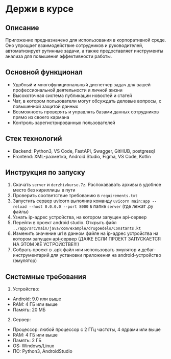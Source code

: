 # Держи в курсе
## Описание
Приложение предназначено для использования в корпоративной среде. Оно упрощает взаимодействие сотрудников и руководителей, автоматизирует рутинные задачи, а также предоставляет инструменты анализа для повышения эффективности работы.
## Основной функционал
- Удобный и многофункциональный диспетчер задач для вашей профессиональной деятельности и личной жизни
- Высокоточная система публикации новостей и статей
- Чат, в котором пользователи могут обсуждать деловые вопросы, с повышенной защитой данных
- Возможность проверять и управлять базами данных сотрудников прямо из своего кармана
- Контроль зарегистрированных пользователей
## Стек технологий
- Backend:
Python3, VS Code, FastAPI, Swagger, GitHUB, postgresql
- Frontend:
XML-разметка, Android Studio, Figma, VS Code, Kotlin
## Инструкция по запуску
1. Скачать `server` и `derzhivkurse.7z`. Распокававать архивы в удобное место без кириллицы в пути
2. Проверить соответствие требованию в `requirements.txt`
3. Запустить сервер uvicorn выполнив команду `uvicorn main:app --reload --host 0.0.0.0 --port 8000` в папке `server` (где лежат .py файлы)
4. Узнать ip-адрес устройства, на котором запущен api-сервер
5. Перейти в проект android studio. Открыть файл `../app/src/main/java/com/example/drugoedelo/Constants.kt`
6. Изменить значение url в данном файле на ip-адрес устройства на котором запущен api-сервер (ДАЖЕ ЕСЛИ ПРОЕКТ ЗАПУСКАЕТСЯ НА ЭТОМ ЖЕ УСТРОЙСТВЕ!!!)
7. Собрать проект в .apk файл или использовать эмулятор и дебаг-инструментарий для установки приложения на android-устройство (эмулятор)
## Системные требования
1. Устройство:
- Android: 9.0 или выше
- RAM: 4 ГБ или выше
- Память: 20 МБ

2. Сервер:
- Процессор: любой процессор с 2 ГГц частоты, 4 ядрами или выше
- RAM: 4 ГБ или выше
- Память: 2 ГБ
- OS: Windows/Linux
- ПО: Python3, AndroidStudio

